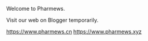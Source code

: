 Welcome to Pharmews.

Visit our web on Blogger temporarily.

https://www.pharmews.cn
https://www.pharmews.xyz
